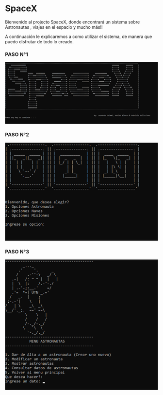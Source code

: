 # SpaceX

Bienvenido al projecto SpaceX, donde encontrará un sistema sobre Astronautas , viajes en el espacio y mucho más!! 

A continuación le explicaremos a como utilizar el sistema, de manera que puedo disfrutar de todo lo creado.


### PASO N°1

![SpaceX introduccion](https://github.com/blanco-dev/spaceX-project-UTN/blob/main/versiones/img/spacex.png)

### PASO N°2 

![SpaceX introduccion2](https://github.com/blanco-dev/spaceX-project-UTN/blob/main/versiones/img/int1.png)


### PASO N°3

![SpaceX introduccion3](https://github.com/blanco-dev/spaceX-project-UTN/blob/main/versiones/img/image2.png)
